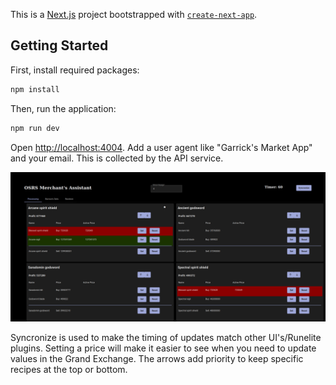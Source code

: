 This is a [Next.js](https://nextjs.org/) project bootstrapped with [`create-next-app`](https://github.com/vercel/next.js/tree/canary/packages/create-next-app).

## Getting Started

First, install required packages:

```bash
npm install
```
Then, run the application: 

```bash
npm run dev
```

Open [http://localhost:4004](http://localhost:4004). Add a user agent like "Garrick's Market App" and your email. This is collected by the API service.

![Dashboard](public/Dashboard.png)

Syncronize is used to make the timing of updates match other UI's/Runelite plugins.
Setting a price will make it easier to see when you need to update values in the Grand Exchange.
The arrows add priority to keep specific recipes at the top or bottom.
